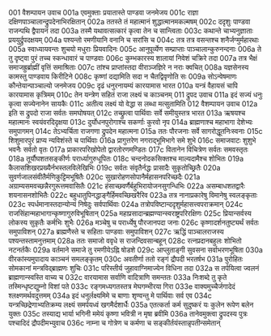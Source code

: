 001    वैशम्पायन उवाच
001a	एवमुक्ताः प्रयातास्ते पाण्डवा जनमेजय
001c	राज्ञा दक्षिणपाञ्चालान्द्रुपदेनाभिरक्षितान्
002a	ततस्ते तं महात्मानं शुद्धात्मानमकल्मषम्
002c	ददृशुः पाण्डवा राजन्पथि द्वैपायनं तदा
003a	तस्मै यथावत्सत्कारं कृत्वा तेन च सान्त्विताः
003c	कथान्ते चाभ्यनुज्ञाताः प्रययुर्द्रुपदक्षयम्
004a	पश्यन्तो रमणीयानि वनानि च सरांसि च
004c	तत्र तत्र वसन्तश्च शनैर्जग्मुर्महारथाः
005a	स्वाध्यायवन्तः शुचयो मधुराः प्रियवादिनः
005c	आनुपूर्व्येण सम्प्राप्ताः पाञ्चालान्कुरुनन्दनाः
006a	ते तु दृष्ट्वा पुरं तच्च स्कन्धावारं च पाण्डवाः
006c	कुम्भकारस्य शालायां निवेशं चक्रिरे तदा
007a	तत्र भैक्षं समाजह्रुर्ब्राह्मीं वृत्तिं समाश्रिताः
007c	तांश्च प्राप्तांस्तदा वीराञ्जज्ञिरे न नराः क्वचित्
008a	यज्ञसेनस्य कामस्तु पाण्डवाय किरीटिने
008c	कृष्णां दद्यामिति सदा न चैतद्विवृणोति सः
009a	सोऽन्वेषमाणः कौन्तेयान्पाञ्चाल्यो जनमेजय
009c	दृढं धनुरनायम्यं कारयामास भारत
010a	यन्त्रं वैहायसं चापि कारयामास कृत्रिमम्
010c	तेन यन्त्रेण सहितं राजा लक्ष्यं च काञ्चनम्
011  	द्रुपद उवाच
011a	इदं सज्यं धनुः कृत्वा सज्येनानेन सायकैः
011c	अतीत्य लक्ष्यं यो वेद्धा स लब्धा मत्सुतामिति
012  	वैशम्पायन उवाच
012a	इति स द्रुपदो राजा सर्वतः समघोषयत्
012c	तच्छ्रुत्वा पार्थिवाः सर्वे समीयुस्तत्र भारत
013a	ऋषयश्च महात्मानः स्वयंवरदिदृक्षया
013c	दुर्योधनपुरोगाश्च सकर्णाः कुरवो नृप
014a	ब्राह्मणाश्च महाभागा देशेभ्यः समुपागमन्
014c	तेऽभ्यर्चिता राजगणा द्रुपदेन महात्मना
015a	ततः पौरजनाः सर्वे सागरोद्धूतनिःस्वनाः
015c	शिशुमारपुरं प्राप्य न्यविशंस्ते च पार्थिवाः
016a	प्रागुत्तरेण नगराद्भूमिभागे समे शुभे
016c	समाजवाटः शुशुभे भवनैः सर्वतो वृतः
017a	प्राकारपरिखोपेतो द्वारतोरणमण्डितः
017c	वितानेन विचित्रेण सर्वतः समवस्तृतः
018a	तूर्यौघशतसङ्कीर्णः परार्ध्यागुरुधूपितः
018c	चन्दनोदकसिक्तश्च माल्यदामैश्च शोभितः
019a	कैलासशिखरप्रख्यैर्नभस्तलविलेखिभिः
019c	सर्वतः संवृतैर्नद्धः प्रासादैः सुकृतोच्छ्रितैः
020a	सुवर्णजालसंवीतैर्मणिकुट्टिमभूषितैः
020c	सुखारोहणसोपानैर्महासनपरिच्छदैः
021a	अग्राम्यसमवच्छन्नैरगुरूत्तमवासितैः
021c	हंसाच्छवर्णैर्बहुभिरायोजनसुगन्धिभिः
022a	असम्बाधशतद्वारैः शयनासनशोभितैः
022c	बहुधातुपिनद्धाङ्गैर्हिमवच्छिखरैरिव
023a	तत्र नानाप्रकारेषु विमानेषु स्वलङ्कृताः
023c	स्पर्धमानास्तदान्योन्यं निषेदुः सर्वपार्थिवाः
024a	तत्रोपविष्टान्ददृशुर्महासत्त्वपराक्रमान्
024c	राजसिंहान्महाभागान्कृष्णागुरुविभूषितान्
025a	महाप्रसादान्ब्रह्मण्यान्स्वराष्ट्रपरिरक्षिणः
025c	प्रियान्सर्वस्य लोकस्य सुकृतैः कर्मभिः शुभैः
026a	मञ्चेषु च परार्ध्येषु पौरजानपदा जनाः
026c	कृष्णादर्शनतुष्ट्यर्थं सर्वतः समुपाविशन्
027a	ब्राह्मणैस्ते च सहिताः पाण्डवाः समुपाविशन्
027c	ऋद्धिं पाञ्चालराजस्य पश्यन्तस्तामनुत्तमाम्
028a	ततः समाजो ववृधे स राजन्दिवसान्बहून्
028c	रत्नप्रदानबहुलः शोभितो नटनर्तकैः
029a	वर्तमाने समाजे तु रमणीयेऽह्नि षोडशे
029c	आप्लुताङ्गी सुवसना सर्वाभरणभूषिता
030a	वीरकांस्यमुपादाय काञ्चनं समलङ्कृतम्
030c	अवतीर्णा ततो रङ्गं द्रौपदी भरतर्षभ
031a	पुरोहितः सोमकानां मन्त्रविद्ब्राह्मणः शुचिः
031c	परिस्तीर्य जुहावाग्निमाज्येन विधिना तदा
032a	स तर्पयित्वा ज्वलनं ब्राह्मणान्स्वस्ति वाच्य च
032c	वारयामास सर्वाणि वादित्राणि समन्ततः
033a	निःशब्दे तु कृते तस्मिन्धृष्टद्युम्नो विशां पते
033c	रङ्गमध्यगतस्तत्र मेघगम्भीरया गिरा
033e	वाक्यमुच्चैर्जगादेदं श्लक्ष्णमर्थवदुत्तमम्
034a	इदं धनुर्लक्ष्यमिमे च बाणाः शृण्वन्तु मे पार्थिवाः सर्व एव
034c	यन्त्रच्छिद्रेणाभ्यतिक्रम्य लक्ष्यं समर्पयध्वं खगमैर्दशार्धैः
035a	एतत्कर्ता कर्म सुदुष्करं यः कुलेन रूपेण बलेन युक्तः
035c	तस्याद्य भार्या भगिनी ममेयं कृष्णा भवित्री न मृषा ब्रवीमि
036a	तानेवमुक्त्वा द्रुपदस्य पुत्रः पश्चादिदं द्रौपदीमभ्युवाच
036c	नाम्ना च गोत्रेण च कर्मणा च सङ्कीर्तयंस्तान्नृपतीन्समेतान्
